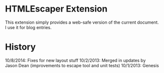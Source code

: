 HTMLEscaper Extension
=================

This extension simply provides a web-safe version of the current document. I use it
for blog entries.

History
=======
10/8/2014: Fixes for new layout stuff
10/2/2013: Merged in updates by Jason Dean (improvements to escape tool and unit tests)
10/1/2013: Genesis

